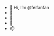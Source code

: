 - 👋 Hi, I’m @feifanfan
- 👀 
- 🌱
- 💞️ 
- 📫

<!---
feifanfan/feifanfan is a ✨ special ✨ repository because its `README.md` (this file) appears on your GitHub profile.
You can click the Preview link to take a look at your changes.
--->
